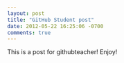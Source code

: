 ```yaml
---
layout: post
title: "GitHub Student post"
date: 2012-05-22 16:25:06 -0700
comments: true
---
```


This is a post for githubteacher! Enjoy!